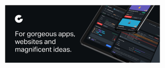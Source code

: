 <h1><a href="https://coralic.com"><img src="https://github.com/coralic/.github/blob/main/profile/coralic.png"></a></h1>
